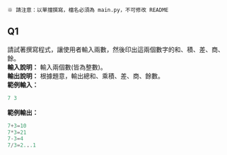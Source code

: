  ```※ 請注意：以單擋撰寫，檔名必須為 main.py，不可修改 README```

## Q1

請試著撰寫程式，讓使用者輸入兩數，然後印出這兩個數字的和、積、差、商、餘。  
__**輸入說明：**__ 輸入兩個數(皆為整數)。  
__**輸出說明：**__ 根據題意，輸出總和、乘積、差、商、餘數。  
__**範例輸入：**__  
```python
7 3
```
__**範例輸出：**__  
```python
7+3=10
7*3=21
7-3=4
7/3=2...1
```
